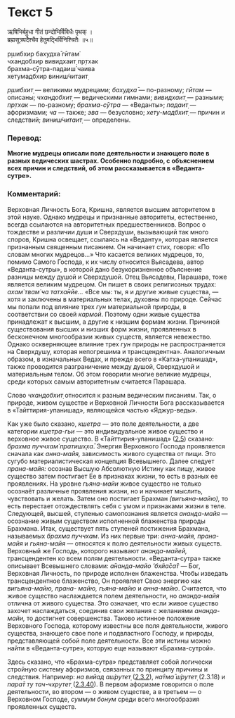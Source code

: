 # Текст 5

ऋषिभिर्बहुधा गीतं छन्दोभिर्विविधैः पृथक् ।  
ब्रह्मसूत्रपदैश्चैव हेतुमद्भिर्विनिश्चितैः ॥५॥

р̣шибхир бахудха̄ гӣтам̇  
чхандобхир вивидхаит̣ пр̣тхак  
брахма-сӯтра-падаиш́ чаива  
хетумадбхир виниш́читаит̣

_р̣шибхит̣_ — великими мудрецами; _бахудха̄_ — по-разному; _гӣтам_ — описаны; _чхандобхит̣_ — ведическими гимнами; _вивидхаит̣_ — разными; _пр̣тхак_ — по-разному; _брахма-сӯтра_ — «Веданты»; _падаит̣_ — афоризмами; _ча_ — также; _эва_ — безусловно; _хету-мадбхит̣_ — причин и следствий; _виниш́читаит̣_ — определены.

### Перевод:

**Многие мудрецы описали поле деятельности и знающего поле в разных ведических шастрах. Особенно подробно, с объяснением всех причин и следствий, об этом рассказывается в «Веданта-сутре».**

### Комментарий:

Верховная Личность Бога, Кришна, является высшим авторитетом в этой науке. Однако мудрецы и признанные авторитеты, естественно, всегда ссылаются на авторитетных предшественников. Вопрос о тождестве и различии души и Сверхдуши, вызывающий так много споров, Кришна освещает, ссылаясь на «Веданту», которая является признанным священным писанием. Он начинает стих, говоря: «По словам многих мудрецов…» Что касается великих мудрецов, то, помимо Самого Господа, к их числу относится Вьясадева, автор «Веданта-сутры», в которой дано безукоризненное объяснение разницы между душой и Сверхдушой. Отец Вьясадевы, Парашара, тоже является великим мудрецом. Он пишет в своих религиозных трудах: _ахам̇ твам̇ ча татха̄нйе..._ «Все мы: ты, я и другие живые существа, — хотя и заключены в материальных телах, духовны по природе. Сейчас мы попали под влияние трех _гун_ материальной природы, в соответствии со своей _кармой_. Поэтому одни живые существа принадлежат к высшим, а другие к низшим формам жизни. Причиной существования высших и низших форм жизни, проявленных в бесконечном многообразии живых существ, является невежество. Однако оскверняющее влияние трех _гун_ природы не распространяется на Сверхдушу, которая непогрешима и трансцендентна». Аналогичным образом, в изначальных Ведах, и прежде всего в «Катха-упанишад», также проводится разграничение между душой, Сверхдушой и материальным телом. Об этом говорили многие великие мудрецы, среди которых самым авторитетным считается Парашара.

Слово _чхандобхит̣_ относится к разным ведическим писаниям. Так, о природе, живом существе и Верховной Личности Бога рассказывается в «Тайттирия-упанишад», являющейся частью «Яджур-веды».

Как уже было сказано, _кшетра_ — это поле деятельности, а две категории _кшетра-гьи_ — это индивидуальное живое существо и верховное живое существо. В «Тайттирия-упанишад» ([2.5](#)) сказано: _брахма пуччхам̇ пратишх̣ха̄_. Энергия Верховного Господа проявляется сначала как _анна-майя,_ зависимость живого существа от пищи. Это сугубо материалистическая концепция Всевышнего. Далее следует _прана-майя:_ осознав Высшую Абсолютную Истину как пищу, живое существо затем постигает Ее в признаках жизни, то есть в разных ее проявлениях. На уровне _гьяна-майи_ живое существо не только осознаёт различные проявления жизни, но и начинает мыслить, чувствовать и желать. Затем оно постигает Брахман _(вигьяна-майю),_ то есть перестает отождествлять себя с умом и признаками жизни в теле. Следующей, высшей, ступенью самопознания является _ананда-майя_ — осознание живым существом исполненной блаженства природы Брахмана. Итак, существует пять ступеней постижения Брахмана, называемых _брахма пуччхам_. Из них первые три: _анна-майя, прана-майя_ и _гьяна-майя_ — относятся к полю деятельности живых существ. Верховный же Господь, которого называют _ананда-майей,_ трансцендентен ко всем полям деятельности. «Веданта-сутра» также описывает Всевышнего словами: _а̄нанда-майо ’бхйа̄са̄т_ — Бог, Верховная Личность, по природе исполнен блаженства. Чтобы изведать трансцендентное блаженство, Он проявляет Свою энергию как _вигьяна-майю, прана- майю, гьяна-майю_ и _анна-майю_. Считается, что живое существо наслаждается полем деятельности, но _ананда-майя_ отлична от живого существа. Это означает, что если живое существо захочет наслаждаться, соединив свои желания с желаниями _ананда-майи,_ то достигнет совершенства. Таково истинное положение Верховного Господа, которому известны все поля деятельности, живого существа, знающего свое поле и подвластного Господу, и природы, представляющей собой поле деятельности. Все эти истины можно найти в «Веданта-сутре», которую еще называют «Брахма-сутрой».

Здесь сказано, что «Брахма-сутра» представляет собой логически стройную систему афоризмов, связанных по принципу причины и следствия. Например: _на вийад аш́рутет̣_ ([2.3.2](#)), _на̄тма̄ ш́рутет̣_ (2.3.18) и _пара̄т ту тач-чхрутет̣_ ([2.3.40](#)). В первом афоризме говорится о поле деятельности, во втором — о живом существе, а в третьем — о Верховном Господе, _суммум бонум_ среди всего многообразия проявленных существ.